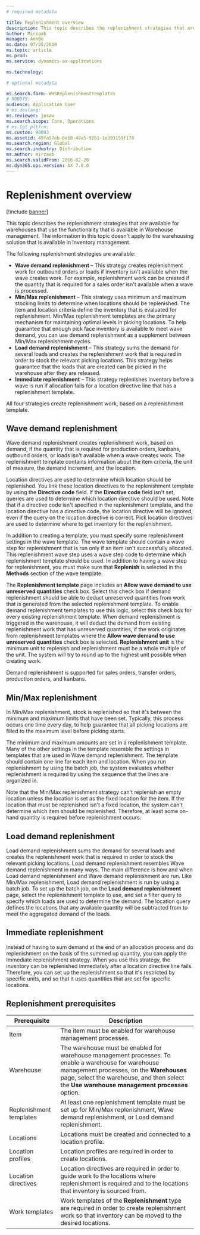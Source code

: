 ```yaml
---
# required metadata

title: Replenishment overview
description: This topic describes the replenishment strategies that are available for warehouses that use the functionality that is available in Warehouse management.
author: Mirzaab
manager: AnnBe
ms.date: 07/25/2019
ms.topic: article
ms.prod: 
ms.service: dynamics-ax-applications

ms.technology: 

# optional metadata

ms.search.form: WHSReplenishmentTemplates
# ROBOTS: 
audience: Application User
# ms.devlang: 
ms.reviewer: josaw
ms.search.scope: Core, Operations
# ms.tgt_pltfrm: 
ms.custom: 90043
ms.assetid: 49fa97eb-8e10-49a5-9261-1e393159f178
ms.search.region: Global
ms.search.industry: Distribution
ms.author: mirzaab
ms.search.validFrom: 2016-02-28
ms.dyn365.ops.version: AX 7.0.0
---
```


# Replenishment overview

[!include [banner](../includes/banner.md)]

This topic describes the replenishment strategies that are available for warehouses that use the functionality that is available in Warehouse management. The information in this topic doesn't apply to the warehousing solution that is available in Inventory management.

The following replenishment strategies are available:

- **Wave demand replenishment** – This strategy creates replenishment work for outbound orders or loads if inventory isn't available when the wave creates work. For example, replenishment work can be created if the quantity that is required for a sales order isn't available when a wave is processed.
- **Min/Max replenishment** – This strategy uses minimum and maximum stocking limits to determine when locations should be replenished. The item and location criteria define the inventory that is evaluated for replenishment. Min/Max replenishment templates are the primary mechanism for maintaining optimal levels in picking locations. To help guarantee that enough pick face inventory is available to meet wave demand, you can use demand replenishment as a supplement between Min/Max replenishment cycles.
- **Load demand replenishment** – This strategy sums the demand for several loads and creates the replenishment work that is required in order to stock the relevant picking locations. This strategy helps guarantee that the loads that are created can be picked in the warehouse after they are released.
- **Immediate replenishment** – This strategy replenishes inventory before a wave is run if allocation fails for a location directive line that has a replenishment template. 

All four strategies create replenishment work, based on a replenishment template.

## Wave demand replenishment
Wave demand replenishment creates replenishment work, based on demand, if the quantity that is required for production orders, kanbans, outbound orders, or loads isn't available when a wave creates work. The replenishment template contains information about the item criteria, the unit of measure, the demand increment, and the location. 

Location directives are used to determine which location should be replenished. You link these location directives to the replenishment template by using the **Directive code** field. If the **Directive code** field isn't set, queries are used to determine which location directive should be used. Note that if a directive code isn't specified in the replenishment template, and the location directive has a directive code, the location directive will be ignored, even if the query on the location directive is correct. Pick location directives are used to determine where to get inventory for the replenishment. 

In addition to creating a template, you must specify some replenishment settings in the wave template. The wave template should contain a wave step for replenishment that is run only if an item isn't successfully allocated. This replenishment wave step uses a wave step code to determine which replenishment template should be used. In addition to having a wave step for replenishment, you must make sure that **Replenish** is selected in the **Methods** section of the wave template. 

The **Replenishment template** page includes an **Allow wave demand to use unreserved quantities** check box. Select this check box if demand replenishment should be able to deduct unreserved quantities from work that is generated from the selected replenishment template. To enable demand replenishment templates to use this logic, select this check box for every existing replenishment template. When demand replenishment is triggered in the warehouse, it will deduct the demand from existing replenishment work that has unreserved quantities, if the work originates from replenishment templates where the **Allow wave demand to use unreserved quantities** check box is selected.
**Replenishment unit** is the minimum unit to replenish and replenishment must be a whole multiple of the unit. 
The system will try to round up to the highest unit possible when creating work.

Demand replenishment is supported for sales orders, transfer orders, production orders, and kanbans. 

## Min/Max replenishment
In Min/Max replenishment, stock is replenished so that it's between the minimum and maximum limits that have been set. Typically, this process occurs one time every day, to help guarantee that all picking locations are filled to the maximum level before picking starts. 

The minimum and maximum amounts are set in a replenishment template. Many of the other settings in the template resemble the settings in templates that are used in Wave demand replenishment. The template should contain one line for each item and location. When you run replenishment by using the batch job, the system evaluates whether replenishment is required by using the sequence that the lines are organized in. 

Note that the Min/Max replenishment strategy can't replenish an empty location unless the location is set as the fixed location for the item. If the location that must be replenished isn't a fixed location, the system can't determine which item should be replenished. Therefore, at least some on-hand quantity is required before replenishment occurs.

## Load demand replenishment
Load demand replenishment sums the demand for several loads and creates the replenishment work that is required in order to stock the relevant picking locations. Load demand replenishment resembles Wave demand replenishment in many ways. The main difference is how and when Load demand replenishment and Wave demand replenishment are run. Like Min/Max replenishment, Load demand replenishment is run by using a batch job. To set up the batch job, on the **Load demand replenishment** page, select the replenishment template to use, and set a filter query to specify which loads are used to determine the demand. The location query defines the locations that any available quantity will be subtracted from to meet the aggregated demand of the loads.

## Immediate replenishment
Instead of having to sum demand at the end of an allocation process and do replenishment on the basis of the summed up quantity, you can apply the Immediate replenishment strategy. When you use this strategy, the inventory can be replenished immediately after a location directive line fails. Therefore, you can set up the replenishment so that it's restricted by specific units, and so that it uses quantities that are set for specific locations.

## Replenishment prerequisites

|      Prerequisite       |                                                                                                                                Description                                                                                                                                 |
|-------------------------|----------------------------------------------------------------------------------------------------------------------------------------------------------------------------------------------------------------------------------------------------------------------------|
|          Item           |                                                                                                        The item must be enabled for warehouse management processes.                                                                                                        |
|        Warehouse        | The warehouse must be enabled for warehouse management processes. To enable a warehouse for warehouse management processes, on the <strong>Warehouses</strong> page, select the warehouse, and then select the <strong>Use warehouse management processes</strong> option. |
| Replenishment templates |                                                                   At least one replenishment template must be set up for Min/Max replenishment, Wave demand replenishment, or Load demand replenishment.                                                                   |
|        Locations        |                                                                                                       Locations must be created and connected to a location profile.                                                                                                       |
|    Location profiles    |                                                                                                        Location profiles are required in order to create locations.                                                                                                        |
|   Location directives   |                                                       Location directives are required in order to guide work to the locations where replenishment is required and to the locations that inventory is sourced from.                                                        |
|     Work templates      |                                                   Work templates of the <strong>Replenishment</strong> type are required in order to create replenishment work so that inventory can be moved to the desired locations.                                                    |

